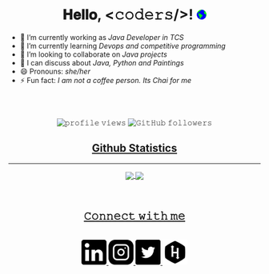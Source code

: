 <h1 align="center">
  𝐇𝐞𝐥𝐥𝐨, &lt;𝚌𝚘𝚍𝚎𝚛𝚜/&gt;!
  <a target="_blank">
    <img src="resources/Earth.gif" width=20px />
  </a>
</h1>



- 🔭 I’m currently working as <i>Java Developer in TCS</i>
- 🌱 I’m currently learning <i>Devops and competitive programming</i>
- 👯 I’m looking to collaborate on <i>Java projects</i>
- 💬 I can discuss about <i> Java, Python and Paintings</i>
- 😄 Pronouns: <i> she/her </i>
- ⚡ Fun fact: <i> I am not a coffee person. Its Chai for me </i>

<br/>
<br/>


<p align="center">
  <img src="https://gpvc.arturio.dev/alphacodicnerd" alt="𝚙𝚛𝚘𝚏𝚒𝚕𝚎 𝚟𝚒𝚎𝚠𝚜"> 
  <img alt="𝙶𝚒𝚝𝙷𝚞𝚋 𝚏𝚘𝚕𝚕𝚘𝚠𝚎𝚛𝚜" src="https://img.shields.io/github/followers/alphacodicnerd?label=Followers&style=social">  
<!------------------------------->

<br>

<h2 align="center">
<u>
Github Statistics</u>
</h2>

<hr>


<p align="center">
  <a href="https://github.com/alphacodicnerd">
    <img align="center" src="https://github-readme-stats.vercel.app/api?username=alphacodicnerd&show_icons=true&hide_border=true&title_color=94b4a4&amp&icon_color=FFFFFF&amp&text_color=FFFFFF&amp&bg_color=000000&count_private=true&include_all_commits=true"/>
  </a>
  <a href="https://github.com/alphacodicnerd">
    <img align="center" height="195px" src="https://github-readme-stats.vercel.app/api/top-langs/?username=alphacodicnerd&text_color=FFFFFF&bg_color=000000&title_color=94b4a4&langs_count=15&layout=compact&hide_border=true" />
  </a>
</p>
</details>
<br>

<h2 align="center"><b><u>
𝙲𝚘𝚗𝚗𝚎𝚌𝚝 𝚠𝚒𝚝𝚑 𝚖𝚎</u></b></h2>

<p align="center">
  <br>
  <a href="https://www.linkedin.com/in/kaysthatanya/" target="_blank">
    <code><img height="50" width="50" src="resources/linkedin.svg"/></code>
  </a>
  <a href="https://www.instagram.com/mydialectblog/" target="_blank">
    <code><img height="50" width="50" src="resources/instagram.svg"/></code>
  </a>
  
  <a href="https://twitter.com/tanyaasrivastav" target="_blank">
    <code><img height="50" width="50" src="resources/twitter.svg"/></code>
  </a>

  <a href="https://www.hackerrank.com/tsrivastava315" target="_blank">
    <code><img height="50" width="50" src="resources/hackerrank.svg"/></code>
  </a>





